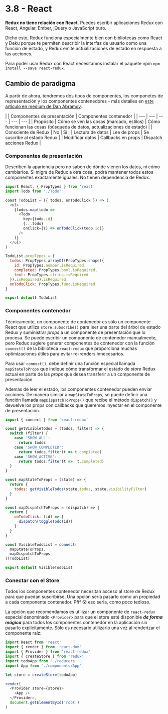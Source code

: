 # 3.8 - React

**Redux no tiene relación con React**. Puedes escribir aplicaciones Redux con React, Angular, Ember, jQuery o JavaScript puro.

Dicho esto, Redux funciona especialmente bien con bibliotecas como React y Deku porque te permiten describir la interfaz de usuario como una función de estado, y Redux emite actualizaciones de estado en respuesta a las acciones.

Para poder usar Redux con React necesitamos instalar el paquete npm `npm install --save react-redux.`

## Cambio de paradigma

A partir de ahora, tendremos dos tipos de componentes, los componetes de representación y los componentes contenedores - más detalles en [este artículo en medium de Dan Abramov](https://medium.com/@dan_abramov/smart-and-dumb-components-7ca2f9a7c7d0).

|  | Componentes de presentación | Componentes contenedor |
| --- | --- | --- | --- | --- |
| Propósito | Cómo se ven las cosas \(marcado, estilos\) | Cómo funcionan las cosas \(búsqueda de datos, actualizaciones de estado\) |
| Consciente de Redux | No | Sí |
| Lectura de datos | Lee de props | Se suscribe al estado Redux |
| Modificar datos | Callbacks en props | Dispatch acciones Redux |

### Componentes de presentación

Describen la apariencia pero no saben de dónde vienen los datos, ni cómo cambiarlos. Si migra de Redux a otra cosa, podrá mantener todos estos componentes exactamente iguales. No tienen dependencia de Redux.

```javascript
import React, { PropTypes } from 'react'
import Todo from './Todo'

const TodoList = ({ todos, onTodoClick }) => (
  <ul>
    {todos.map(todo =>
      <Todo
        key={todo.id}
        {...todo}
        onClick={() => onTodoClick(todo.id)}
      />
    )}
  </ul>
)

TodoList.propTypes = {
  todos: PropTypes.arrayOf(PropTypes.shape({
    id: PropTypes.number.isRequired,
    completed: PropTypes.bool.isRequired,
    text: PropTypes.string.isRequired
  }).isRequired).isRequired,
  onTodoClick: PropTypes.func.isRequired
}

export default TodoList
```

### Componentes contenedor

Técnicamente, un componente de contenedor es sólo un componente React que utiliza `store.subscribe()` para leer una parte del árbol de estado Redux y suministrar _props_ a un componente de presentación que lo procesa. Se puede escribir un componente de contenedor manualmente, pero Redux sugiere generar componentes de contenedor con la función `connect()` de la biblioteca `react-redux` que proporciona muchas optimizaciones útiles para evitar re-renders innecesarios.

Para usar `connect()`, debe definir una función especial llamada `mapStateToProps` que indique cómo transformar el estado de _store_ Redux actual en parte de las _props_ que desea transferir a un componente de presentación.

Además de leer el estado, los componentes contenedor pueden enviar acciones. De manera similar a `mapStateToProps`, se puede definir una función llamada `mapDispatchToProps()` que recibe el método `dispatch()` y devuelve los props con callbacks que queremos inyectar en el componente de presentación.

```javascript
import { connect } from 'react-redux'

const getVisibleTodos = (todos, filter) => {
  switch (filter) {
    case 'SHOW_ALL':
      return todos
    case 'SHOW_COMPLETED':
      return todos.filter(t => t.completed)
    case 'SHOW_ACTIVE':
      return todos.filter(t => !t.completed)
  }
}

const mapStateToProps = (state) => {
  return {
    todos: getVisibleTodos(state.todos, state.visibilityFilter)
  }
}

const mapDispatchToProps = (dispatch) => {
  return {
    onTodoClick: (id) => {
      dispatch(toggleTodo(id))
    }
  }
}

const VisibleTodoList = connect(
  mapStateToProps,
  mapDispatchToProps
)(TodoList)

export default VisibleTodoList
```

### Conectar con el Store

Todos los componentes contenedor necesitan acceso al store de Redux para que puedan suscribirse. Una opción sería pasarlo como un propiedad a cada componente contenedor. Pfff 😰 eso seria, como poco tedioso.

La opción que recomendamos es utilizar un componente de `react-redux` especial denominado `<Provider>` para que el store esté disponible _**de forma mágica**_ para todos los componentes contenedor en la aplicación sin pasarlo explícitamente. Sólo es necesario utilizarlo una vez al renderizar el componente raíz:

```javascript
import React from 'react'
import { render } from 'react-dom'
import { Provider } from 'react-redux'
import { createStore } from 'redux'
import todoApp from './reducers'
import App from './components/App'

let store = createStore(todoApp)

render(
  <Provider store={store}>
    <App />
  </Provider>,
  document.getElementById('root')
)
```

